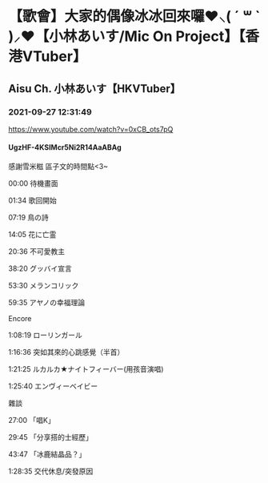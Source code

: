 # 【歌會】大家的偶像冰冰回來囉❤⸜( ´ ꒳ ` )⸝❤【小林あいす/Mic On Project】【香港VTuber】

## Aisu Ch. 小林あいす【HKVTuber】

### 2021-09-27 12:31:49

https://www.youtube.com/watch?v=0xCB_ots7pQ

#### UgzHF-4KSIMcr5Ni2R14AaABAg

感謝雪米糍 區子文的時間點<3~



00:00 待機畫面

01:34 歌回開始



07:19 鳥の詩

14:05 花に亡霊

20:36 不可愛教主

38:20 グッバイ宣言

53:30 メランコリック

59:35 アヤノの幸福理論



Encore

1:08:19 ローリンガール

1:16:36 突如其來的心跳感覺（半首）

1:21:25 ルカルカ★ナイトフィーバー(用孩音演唱)

1:25:40 エンヴィーベイビー



雜談



27:00 「唱K」

29:45 「分享搭的士經歷」

43:47 「冰鹿結晶品？」

1:28:35 交代休息/突發原因

